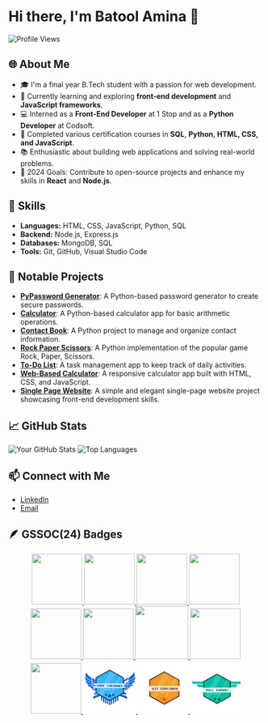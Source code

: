 # Hi there, I'm Batool Amina 👋

![Profile Views](https://komarev.com/ghpvc/?username=BatoolAmina&color=blue)

## 🌐 About Me
- 🎓 I'm a final year B.Tech student with a passion for web development.
- 🌱 Currently learning and exploring **front-end development** and **JavaScript frameworks**.
- 💻 Interned as a **Front-End Developer** at 1 Stop and as a **Python Developer** at Codsoft.
- 🎉 Completed various certification courses in **SQL**, **Python**, **HTML, CSS, and JavaScript**.
- 📚 Enthusiastic about building web applications and solving real-world problems.
- 🥅 2024 Goals: Contribute to open-source projects and enhance my skills in **React** and **Node.js**.

## 💼 Skills
- **Languages:** HTML, CSS, JavaScript, Python, SQL
- **Backend:** Node.js, Express.js
- **Databases:** MongoDB, SQL
- **Tools:** Git, GitHub, Visual Studio Code

## 🌟 Notable Projects
- [**PyPassword Generator**](https://github.com/BatoolAmina/CODSOFT/blob/main/PasswordGenerator.py): A Python-based password generator to create secure passwords.
- [**Calculator**](https://github.com/BatoolAmina/CODSOFT/blob/main/Calculator.py): A Python-based calculator app for basic arithmetic operations.
- [**Contact Book**](https://github.com/BatoolAmina/CODSOFT/blob/main/ContactBook.py): A Python project to manage and organize contact information.
- [**Rock Paper Scissors**](https://github.com/BatoolAmina/CODSOFT/blob/main/RockPaperScissor.py): A Python implementation of the popular game Rock, Paper, Scissors.
- [**To-Do List**](https://github.com/BatoolAmina/CODSOFT/blob/main/ToDoList.py): A task management app to keep track of daily activities.
- [**Web-Based Calculator**](https://github.com/BatoolAmina/HtmlAndBootstrapCalculator): A responsive calculator app built with HTML, CSS, and JavaScript.
- [**Single Page Website**](https://github.com/BatoolAmina/SinglePageWebsite): A simple and elegant single-page website project showcasing front-end development skills.

## 📈 GitHub Stats
![Your GitHub Stats](https://github-readme-stats.vercel.app/api?username=BatoolAmina&show_icons=true&theme=radical)
![Top Languages](https://github-readme-stats.vercel.app/api/top-langs/?username=BatoolAmina&layout=compact&theme=radical)

## 📫 Connect with Me
- [LinkedIn](https://www.linkedin.com/in/batool-amina/)
- [Email](mailto:batool.amina.110@gmail.com)

## 🪶 GSSOC(24) Badges
<div style='display:flex; align-items:center; gap: 10px;' align='center'>
  <a href="https://gssoc.girlscript.tech/leaderboard">
    <img src="https://raw.githubusercontent.com/GSSoC24/Postman-Challenge/main/docs/assets/Postman%20White.png" width="100px" height="100px" />
    <img src="https://raw.githubusercontent.com/GSSoC24/Postman-Challenge/main/docs/assets/1.png" width="100px" height="100px" />
    <img src="https://raw.githubusercontent.com/GSSoC24/Postman-Challenge/main/docs/assets/2.png" width="100px" height="100px" />
    <img src="https://raw.githubusercontent.com/GSSoC24/Postman-Challenge/main/docs/assets/3.png" width="100px" height="100px" />
    <img src="https://raw.githubusercontent.com/GSSoC24/Postman-Challenge/main/docs/assets/4.png" width="100px" height="100px" />
    <img src="https://raw.githubusercontent.com/GSSoC24/Postman-Challenge/main/docs/assets/5.png" width="100px" height="100px" />
    <img src="https://raw.githubusercontent.com/GSSoC24/Postman-Challenge/main/docs/assets/6.png" width="105px" height="105px" />
    <img src="https://raw.githubusercontent.com/GSSoC24/Postman-Challenge/main/docs/assets/7.png" width="100px" height="100px" />
    <img src="https://raw.githubusercontent.com/GSSoC24/Postman-Challenge/main/docs/assets/8.png" width="100px" height="100px" />
    <img src="https://raw.githubusercontent.com/GSSoC24/Contributor/refs/heads/main/assets/Code%20Luminary.png" width="105px" height="105px" />
    <img src="https://raw.githubusercontent.com/GSSoC24/Contributor/refs/heads/main/assets/Git%20Explorer.png" width="100px" height="100px" />
    <img src="https://raw.githubusercontent.com/GSSoC24/Contributor/refs/heads/main/assets/Pull%20Expert.png" width="100px" height="100px" />
  </a>
</div>
